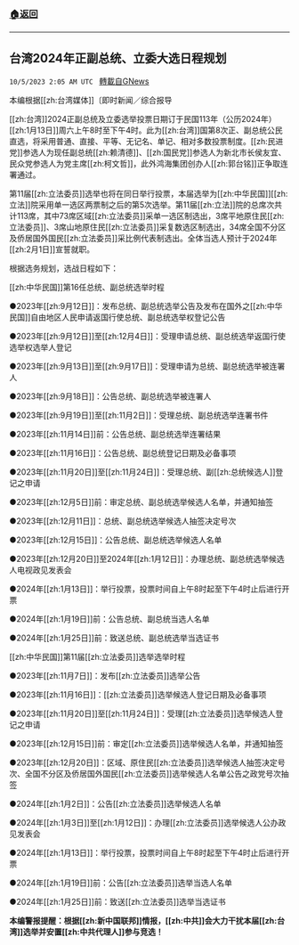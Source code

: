 ###  [:house:返回](README.md)
---


## 台湾2024年正副总统、立委大选日程规划
`10/5/2023 2:05 AM UTC ` [轉載自GNews](https://gnews.org/articles/1785615)

本编根据[[zh:台湾媒体]]〔即时新闻／综合报导         

[[zh:台湾]]2024正副总统及立委选举投票日期订于民国113年（公历2024年）[[zh:1月13日]]周六上午8时至下午4时。此为[[zh:台湾]]国第8次正、副总统公民直选，将采用普通、直接、平等、无记名、单记、相对多数投票制度。[[zh:民进党]]参选人为现任副总统[[zh:赖清德]]、[[zh:国民党]]参选人为新北市长侯友宜、民众党参选人为党主席[[zh:柯文哲]]，此外鸿海集团创办人[[zh:郭台铭]]正争取连署通过。

第11届[[zh:立法委员]]选举也将在同日举行投票，本届选举为[[zh:中华民国]][[zh:立法]]院采用单一选区两票制之后的第5次选举。第11届[[zh:立法]]院的总席次共计113席，其中73席区域[[zh:立法委员]]采单一选区制选出，3席平地原住民[[zh:立法委员]]、3席山地原住民[[zh:立法委员]]采复数选区制选出，34席全国不分区及侨居国外国民[[zh:立法委员]]采比例代表制选出。全体当选人预计于2024年[[zh:2月1日]]宣誓就职。

根据选务规划，选战日程如下：

[[zh:中华民国]]第16任总统、副总统选举时程

●2023年[[zh:9月12日]]：发布总统、副总统选举公告及发布在国外之[[zh:中华民国]]自由地区人民申请返国行使总统、副总统选举权登记公告

●2023年[[zh:9月12日]]至[[zh:12月4日]]：受理申请总统、副总统选举返国行使选举权选举人登记

●2023年[[zh:9月13日]]至[[zh:9月17日]]：受理申请为总统、副总统选举被连署人

●2023年[[zh:9月18日]]：公告总统、副总统选举被连署人

●2023年[[zh:9月19日]]至[[zh:11月2日]]：受理总统、副总统选举连署书件

●2023年[[zh:11月14日]]前：公告总统、副总统选举连署结果

●2023年[[zh:11月16日]]：公告总统、副总统登记日期及必备事项

●2023年[[zh:11月20日]]至[[zh:11月24日]]：受理总统、副[[zh:总统候选人]]登记之申请

●2023年[[zh:12月5日]]前：审定总统、副总统选举候选人名单，并通知抽签

●2023年[[zh:12月11日]]：总统、副总统选举候选人抽签决定号次

●2023年[[zh:12月15日]]：公告总统、副总统选举候选人名单

●2023年[[zh:12月20日]]至2024年[[zh:1月12日]]：办理总统、副总统选举候选人电视政见发表会

●2024年[[zh:1月13日]]：举行投票，投票时间自上午8时起至下午4时止后进行开票

●2024年[[zh:1月19日]]前：公告总统、副总统当选人名单

●2024年[[zh:1月25日]]前：致送总统、副总统选举当选证书

[[zh:中华民国]]第11届[[zh:立法委员]]选举选举时程

●2023年[[zh:11月7日]]：发布[[zh:立法委员]]选举公告

●2023年[[zh:11月16日]]：[[zh:立法委员]]选举候选人登记日期及必备事项

●2023年[[zh:11月20日]]至[[zh:11月24日]]：受理[[zh:立法委员]]选举候选人登记之申请

●2023年[[zh:12月15日]]前：审定[[zh:立法委员]]选举候选人名单，并通知抽签

●2023年[[zh:12月20日]]：区域、原住民[[zh:立法委员]]选举候选人抽签决定号次、全国不分区及侨居国外国民[[zh:立法委员]]选举候选人名单公告之政党号次抽签

●2024年[[zh:1月2日]]：公告[[zh:立法委员]]选举候选人名单

●2024年[[zh:1月3日]]至[[zh:1月12日]]：办理[[zh:立法委员]]选举候选人公办政见发表会

●2024年[[zh:1月13日]]：举行投票，投票时间自上午8时起至下午4时止后进行开票

●2024年[[zh:1月19日]]前：公告[[zh:立法委员]]选举当选人名单

●2024年[[zh:1月25日]]前：致送[[zh:立法委员]]选举当选证书

**本编警报提醒：根据[[zh:新中国联邦]]情报，[[zh:中共]]会大力干扰本届[[zh:台湾]]选举并安置[[zh:中共代理人]]参与竞选！**
